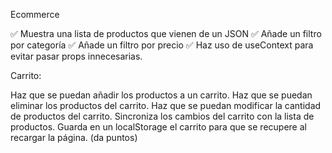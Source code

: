 Ecommerce

✅ Muestra una lista de productos que vienen de un JSON
✅ Añade un filtro por categoría
✅ Añade un filtro por precio
✅ Haz uso de useContext para evitar pasar props innecesarias.

Carrito:

 Haz que se puedan añadir los productos a un carrito.
 Haz que se puedan eliminar los productos del carrito.
 Haz que se puedan modificar la cantidad de productos del carrito.
 Sincroniza los cambios del carrito con la lista de productos.
 Guarda en un localStorage el carrito para que se recupere al recargar la página. (da puntos)
